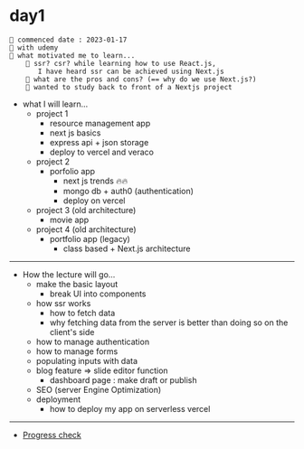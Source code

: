 # day1

```javscript
📌 commenced date : 2023-01-17
📌 with udemy
📌 what motivated me to learn...
	🤔 ssr? csr? while learning how to use React.js,
	   I have heard ssr can be achieved using Next.js
    🤔 what are the pros and cons? (== why do we use Next.js?)
	🥰 wanted to study back to front of a Nextjs project
```

- what I will learn...
  - project 1
    - resource management app
    - next js basics
    - express api + json storage
    - deploy to vercel and veraco
  - project 2
    - porfolio app
      - next js trends 🔥🔥
      - mongo db + auth0 (authentication)
      - deploy on vercel
  - project 3 (old architecture)
    - movie app
  - project 4 (old architecture)
    - portfolio app (legacy)
      - class based + Next.js architecture

---

- How the lecture will go...
  - make the basic layout
    - break UI into components
  - how ssr works
    - how to fetch data
    - why fetching data from the server is better than doing so on the client's side
  - how to manage authentication
  - how to manage forms
  - populating inputs with data
  - blog feature => slide editor function
    - dashboard page : make draft or publish
  - SEO (server Engine Optimization)
  - deployment
    - how to deploy my app on serverless vercel

---

* [Progress check](https://github.com/Pyotato/nextJs_react_project/tree/master/progress-tracking)
